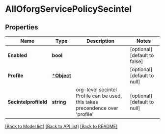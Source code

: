 # AllOforgServicePolicySecintel

## Properties
Name | Type | Description | Notes
------------ | ------------- | ------------- | -------------
**Enabled** | **bool** |  | [optional] [default to false]
**Profile** | [***Object**](.md) |  | [optional] [default to null]
**SecintelprofileId** | **string** | org-level secintel Profile can be used, this takes precendence over &#x27;profile&#x27; | [optional] [default to null]

[[Back to Model list]](../README.md#documentation-for-models) [[Back to API list]](../README.md#documentation-for-api-endpoints) [[Back to README]](../README.md)

